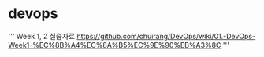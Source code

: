# devops

'''
Week 1, 2 실습자료
https://github.com/chuirang/DevOps/wiki/01.-DevOps-Week1-%EC%8B%A4%EC%8A%B5%EC%9E%90%EB%A3%8C
'''
